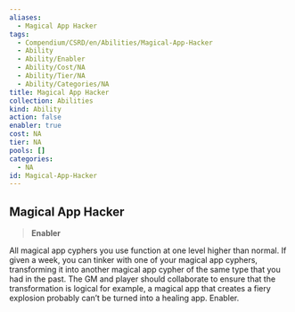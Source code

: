 ```yaml
---
aliases:
  - Magical App Hacker
tags:
  - Compendium/CSRD/en/Abilities/Magical-App-Hacker
  - Ability
  - Ability/Enabler
  - Ability/Cost/NA
  - Ability/Tier/NA
  - Ability/Categories/NA
title: Magical App Hacker
collection: Abilities
kind: Ability
action: false
enabler: true
cost: NA
tier: NA
pools: []
categories:
  - NA
id: Magical-App-Hacker
---
```

## Magical App Hacker    
>**Enabler**  
    
All magical app cyphers you use function at one level higher than normal. If given a week, you can tinker with one of your magical app cyphers, transforming it into another magical app cypher of the same type that you had in the past. The GM and player should collaborate to ensure that the transformation is logical for example, a magical app that creates a fiery explosion probably can’t be turned into a healing app. Enabler.  
